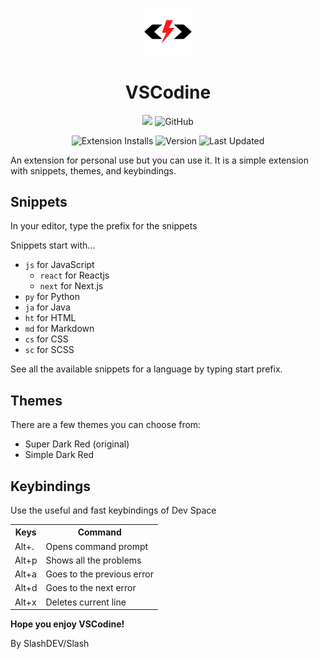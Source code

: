 <p align="center">
    <img width="15%" src="./img/logo.png">
  <h1 align="center">VSCodine</h1>
</p>
<p align="center">
    <img src="https://img.shields.io/badge/slashDEV-devspace-red">
    <img alt="GitHub" src="https://img.shields.io/github/license/zer0less/devspace">
</p>
<p align="center">
    <img alt="Extension Installs" src="https://img.shields.io/visual-studio-marketplace/i/SlashDEV.devspace?logo=visual%20studio%20code">
    <img alt="Version" src="https://img.shields.io/visual-studio-marketplace/v/SlashDEV.devspace?logo=visual%20studio%20code">
    <img alt="Last Updated" src="https://img.shields.io/visual-studio-marketplace/last-updated/SlashDEV.devspace?label=updated&logo=visual%20studio%20code">
</p>

An extension for personal use but you can use it. It is a simple extension with snippets, themes, and keybindings.

## Snippets

In your editor, type the prefix for the snippets

Snippets start with...
- `js` for JavaScript
    - `react` for Reactjs
    - `next` for Next.js
- `py` for Python
- `ja` for Java
- `ht` for HTML
- `md` for Markdown
- `cs` for CSS
- `sc` for SCSS

See all the available snippets for a language by typing start prefix.

## Themes

There are a few themes you can choose from:

- Super Dark Red (original)
- Simple Dark Red

## Keybindings

Use the useful and fast keybindings of Dev Space

<table>
    <tr><th>Keys</th><th>Command</th></tr>
    <tr><td>Alt+.</td><td>Opens command prompt</td></tr>
    <tr><td>Alt+p</td><td>Shows all the problems</td></tr>
    <tr><td>Alt+a</td><td>Goes to the previous error</td></tr>
    <tr><td>Alt+d</td><td>Goes to the next error</td></tr>
    <tr><td>Alt+x</td><td>Deletes current line</td></tr>
</table>

**Hope you enjoy VSCodine!**

By SlashDEV/Slash